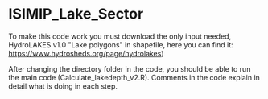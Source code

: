 # ISIMIP_Lake_Sector

To make this code work you must download the only input needed, HydroLAKES v1.0 "Lake polygons" in shapefile, here you can find it: https://www.hydrosheds.org/page/hydrolakes)

After changing the directory folder in the code, you should be able to run the main code (Calculate_lakedepth_v2.R). Comments in the code explain in detail what is doing in each step.


